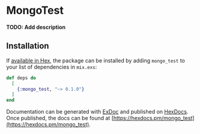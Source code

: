 # MongoTest

**TODO: Add description**

## Installation

If [available in Hex](https://hex.pm/docs/publish), the package can be installed
by adding `mongo_test` to your list of dependencies in `mix.exs`:

```elixir
def deps do
  [
    {:mongo_test, "~> 0.1.0"}
  ]
end
```

Documentation can be generated with [ExDoc](https://github.com/elixir-lang/ex_doc)
and published on [HexDocs](https://hexdocs.pm). Once published, the docs can
be found at [https://hexdocs.pm/mongo_test](https://hexdocs.pm/mongo_test).

